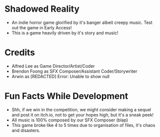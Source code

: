 # Shadowed Reality
* An indie horror game glorified by it's banger albeit creepy music. Test out the game in Early Access!
* This is a game heavily driven by it's story and music!

# Credits 
* Alfred Lee as Game Director/Artist/Coder
* Brendon Foong as SFX Composer/Assistant Coder/Storywriter 
* Arwin as [REDACTED] Error: Unable to show null

# Fun Facts While Development
* Shh, if we win in the competition, we might consider making a sequel and post it on itch.io,
not to get your hopes high, but it's a sneak peek!
* All music is 100% composed by our SFX Composer (blap)
* This game broke like 4 to 5 times due to organisation of files, it's chaos and disasters.
